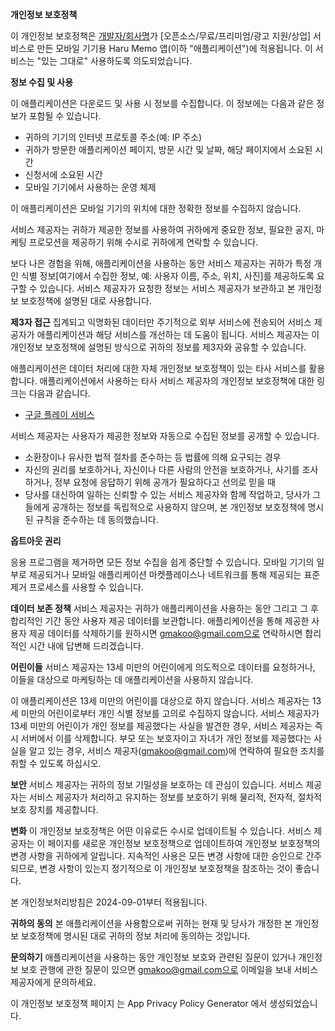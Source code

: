**개인정보 보호정책**

이 개인정보 보호정책은 [개발자/회사명](이하 '서비스 제공자')가 [오픈소스/무료/프리미엄/광고 지원/상업] 서비스로 만든 모바일 기기용 Haru Memo 앱(이하 "애플리케이션")에 적용됩니다. 이 서비스는 "있는 그대로" 사용하도록 의도되었습니다.

**정보 수집 및 사용**

이 애플리케이션은 다운로드 및 사용 시 정보를 수집합니다. 이 정보에는 다음과 같은 정보가 포함될 수 있습니다.

-   귀하의 기기의 인터넷 프로토콜 주소(예: IP 주소)
-   귀하가 방문한 애플리케이션 페이지, 방문 시간 및 날짜, 해당 페이지에서 소요된 시간
-   신청서에 소요된 시간
-   모바일 기기에서 사용하는 운영 체제

이 애플리케이션은 모바일 기기의 위치에 대한 정확한 정보를 수집하지 않습니다.

서비스 제공자는 귀하가 제공한 정보를 사용하여 귀하에게 중요한 정보, 필요한 공지, 마케팅 프로모션을 제공하기 위해 수시로 귀하에게 연락할 수 있습니다.

보다 나은 경험을 위해, 애플리케이션을 사용하는 동안 서비스 제공자는 귀하가 특정 개인 식별 정보[여기에서 수집한 정보, 예: 사용자 이름, 주소, 위치, 사진]를 제공하도록 요구할 수 있습니다. 서비스 제공자가 요청한 정보는 서비스 제공자가 보관하고 본 개인정보 보호정책에 설명된 대로 사용합니다.

**제3자 접근**
집계되고 익명화된 데이터만 주기적으로 외부 서비스에 전송되어 서비스 제공자가 애플리케이션과 해당 서비스를 개선하는 데 도움이 됩니다. 서비스 제공자는 이 개인정보 보호정책에 설명된 방식으로 귀하의 정보를 제3자와 공유할 수 있습니다.

애플리케이션은 데이터 처리에 대한 자체 개인정보 보호정책이 있는 타사 서비스를 활용합니다. 애플리케이션에서 사용하는 타사 서비스 제공자의 개인정보 보호정책에 대한 링크는 다음과 같습니다.

-   [구글 플레이 서비스](https://www.google.com/policies/privacy/)

서비스 제공자는 사용자가 제공한 정보와 자동으로 수집된 정보를 공개할 수 있습니다.

-   소환장이나 유사한 법적 절차를 준수하는 등 법률에 의해 요구되는 경우
-   자신의 권리를 보호하거나, 자신이나 다른 사람의 안전을 보호하거나, 사기를 조사하거나, 정부 요청에 응답하기 위해 공개가 필요하다고 선의로 믿을 때
-   당사를 대신하여 일하는 신뢰할 수 있는 서비스 제공자와 함께 작업하고, 당사가 그들에게 공개하는 정보를 독립적으로 사용하지 않으며, 본 개인정보 보호정책에 명시된 규칙을 준수하는 데 동의했습니다.

**옵트아웃 권리**

응용 프로그램을 제거하면 모든 정보 수집을 쉽게 중단할 수 있습니다. 모바일 기기의 일부로 제공되거나 모바일 애플리케이션 마켓플레이스나 네트워크를 통해 제공되는 표준 제거 프로세스를 사용할 수 있습니다.

**데이터 보존 정책**
서비스 제공자는 귀하가 애플리케이션을 사용하는 동안 그리고 그 후 합리적인 기간 동안 사용자 제공 데이터를 보관합니다. 애플리케이션을 통해 제공한 사용자 제공 데이터를 삭제하기를 원하시면 gmakoo@gmail.com으로 연락하시면 합리적인 시간 내에 답변해 드리겠습니다.

**어린이들**
서비스 제공자는 13세 미만의 어린이에게 의도적으로 데이터를 요청하거나, 이들을 대상으로 마케팅하는 데 애플리케이션을 사용하지 않습니다.

이 애플리케이션은 13세 미만의 어린이를 대상으로 하지 않습니다. 서비스 제공자는 13세 미만의 어린이로부터 개인 식별 정보를 고의로 수집하지 않습니다. 서비스 제공자가 13세 미만의 어린이가 개인 정보를 제공했다는 사실을 발견한 경우, 서비스 제공자는 즉시 서버에서 이를 삭제합니다. 부모 또는 보호자이고 자녀가 개인 정보를 제공했다는 사실을 알고 있는 경우, 서비스 제공자(gmakoo@gmail.com)에 연락하여 필요한 조치를 취할 수 있도록 하십시오.

**보안**
서비스 제공자는 귀하의 정보 기밀성을 보호하는 데 관심이 있습니다. 서비스 제공자는 서비스 제공자가 처리하고 유지하는 정보를 보호하기 위해 물리적, 전자적, 절차적 보호 장치를 제공합니다.

**변화**
이 개인정보 보호정책은 어떤 이유로든 수시로 업데이트될 수 있습니다. 서비스 제공자는 이 페이지를 새로운 개인정보 보호정책으로 업데이트하여 개인정보 보호정책의 변경 사항을 귀하에게 알립니다. 지속적인 사용은 모든 변경 사항에 대한 승인으로 간주되므로, 변경 사항이 있는지 정기적으로 이 개인정보 보호정책을 참조하는 것이 좋습니다.

본 개인정보처리방침은 2024-09-01부터 적용됩니다.

**귀하의 동의**
본 애플리케이션을 사용함으로써 귀하는 현재 및 당사가 개정한 본 개인정보 보호정책에 명시된 대로 귀하의 정보 처리에 동의하는 것입니다.

**문의하기**
애플리케이션을 사용하는 동안 개인정보 보호와 관련된 질문이 있거나 개인정보 보호 관행에 관한 질문이 있으면 gmakoo@gmail.com으로 이메일을 보내 서비스 제공자에게 문의하세요.

이 개인정보 보호정책 페이지 는 App Privacy Policy Generator 에서 생성되었습니다.
